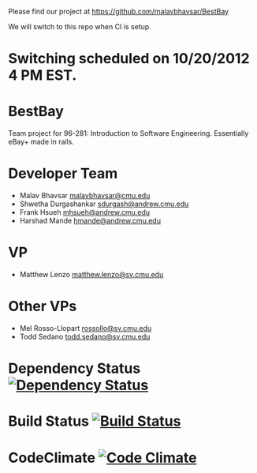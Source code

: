 Please find our project at https://github.com/malavbhavsar/BestBay

We will switch to this repo when CI is setup.

Switching scheduled on 10/20/2012 4 PM EST.
=======

BestBay
=======

Team project for 96-281: Introduction to Software Engineering. Essentially eBay+ made in rails.

Developer Team
==============

- Malav Bhavsar malavbhavsar@cmu.edu
- Shwetha Durgashankar sdurgash@andrew.cmu.edu
- Frank Hsueh mhsueh@andrew.cmu.edu
- Harshad Mande  hmande@andrew.cmu.edu

VP
==
- Matthew Lenzo matthew.lenzo@sv.cmu.edu

Other VPs
=========
- Mel Rosso-Llopart rossollo@sv.cmu.edu
- Todd Sedano todd.sedano@sv.cmu.edu

Dependency Status [![Dependency Status](https://gemnasium.com/malavbhavsar/BestBay.png)](https://gemnasium.com/malavbhavsar/BestBay)
========
Build Status [![Build Status](https://secure.travis-ci.org/malavbhavsar/BestBay.png)](http://travis-ci.org/malavbhavsar/BestBay)
========
CodeClimate [![Code Climate](https://codeclimate.com/badge.png)](https://codeclimate.com/github/malavbhavsar/BestBay)
========